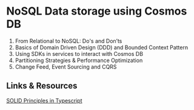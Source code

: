 # NoSQL Data storage using Cosmos DB

1. From Relational to NoSQL: Do's and Don’ts
2. Basics of Domain Driven Design (DDD) and Bounded Context Pattern
3. Using SDKs in services to interact with Cosmos DB
4. Partitioning Strategies & Performance Optimization
5. Change Feed, Event Sourcing and CQRS

## Links & Resources

[SOLID Principles in Typescript](https://khalilstemmler.com/articles/solid-principles/solid-typescript/)